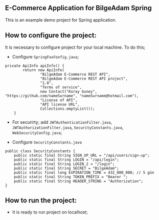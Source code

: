 E-Commerce Application for BilgeAdam Spring
-----------------------------
This is an example demo project for Spring application.

How to configure the project:
-----------------------

It is necessary to configure project for your local machine. To do this;
* Configure `SpringFoxFonfig.java`;
```
private ApiInfo apiInfo() {
        return new ApiInfo(
                "BilgeAdam E-Commerce REST API",
                "BilgeAdam E-Commerce REST API project",
                "1.0",
                "Terms of service",
                new Contact("Koray Guney", "https://github.com/nameSurname", "nameSurname@hotmail.com"),
                "License of API",
                "API license URL",
                Collections.emptyList());
    }
```
* For securirty; add `JWTAuthenticationFilter.java`, `JWTAuthorizationFilter.java`, `SecurityConstants.java`, `WebSecurityConfig.java`;

* Configure `SecurityConstants.java`
```
public class SecurityConstants {
    public static final String SIGN_UP_URL = "/api/users/sign-up";
    public static final String LOGIN = "/api/login";
    public static final String LOGIN_2 = "/login";
    public static final String SECRET = "BilgeAdam";
    public static final long EXPIRATION_TIME = 432_000_000; // 5 gün
    public static final String TOKEN_PREFIX = "Bearer ";
    public static final String HEADER_STRING = "Authorization";
}
```

How to run the project:
-----------------------
* It is ready to run project on localhost;
